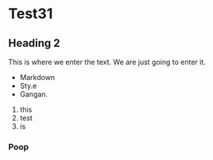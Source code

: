 # Test31

## Heading 2

This is where we enter the text. We are just going to enter it.

- Markdown
- Sty.e
- Gangan.

1. this
2. test
3. is

### Poop
